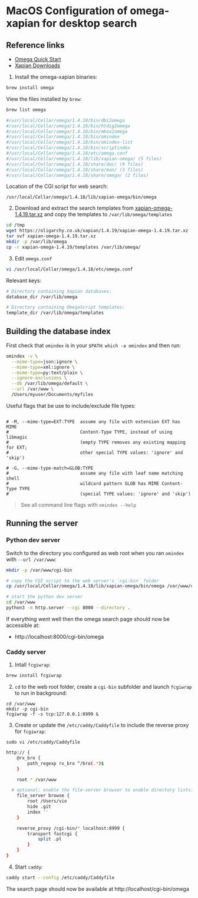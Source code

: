 # MacOS Configuration of omega-xapian for desktop search

## Reference links

- [Omega Quick Start](https://xapian.org/docs/omega/quickstart.html)
- [Xapian Downloads](https://xapian.org/download)

1. Install the omega-xapian binaries:

```bash
brew install omega
```

View the files installed by `brew`:

```bash
brew list omega

#/usr/local/Cellar/omega/1.4.18/bin/dbi2omega
#/usr/local/Cellar/omega/1.4.18/bin/htdig2omega
#/usr/local/Cellar/omega/1.4.18/bin/mbox2omega
#/usr/local/Cellar/omega/1.4.18/bin/omindex
#/usr/local/Cellar/omega/1.4.18/bin/omindex-list
#/usr/local/Cellar/omega/1.4.18/bin/scriptindex
#/usr/local/Cellar/omega/1.4.18/etc/omega.conf
#/usr/local/Cellar/omega/1.4.18/lib/xapian-omega/ (5 files)
#/usr/local/Cellar/omega/1.4.18/share/doc/ (9 files)
#/usr/local/Cellar/omega/1.4.18/share/man/ (3 files)
#/usr/local/Cellar/omega/1.4.18/share/omega/ (2 files)
```

Location of the CGI script for web search:

```
/usr/local/Cellar/omega/1.4.18/lib/xapian-omega/bin/omega
```

2. Download and extract the search templates from [xapian-omega-1.4.19.tar.xz](https://oligarchy.co.uk/xapian/1.4.19/xapian-omega-1.4.19.tar.xz) and copy the templates to `/var/lib/omega/templates`

```bash
cd /tmp
wget https://oligarchy.co.uk/xapian/1.4.19/xapian-omega-1.4.19.tar.xz 
tar xvf xapian-omega-1.4.19.tar.xz
mkdir -p /var/lib/omega
cp -r xapian-omega-1.4.19/templates /var/lib/omega/
```

3. Edit `omega.conf`

```bash
vi /usr/local/Cellar/omega/1.4.18/etc/omega.conf
```

Relevant keys:

```bash
# Directory containing Xapian databases:
database_dir /var/lib/omega

# Directory containing OmegaScript templates:
template_dir /var/lib/omega/templates
```

## Building the database index

First check that `omindex` is in your `$PATH`: `which -a omindex` and then run:

```bash
omindex -v \
  --mime-type=json:ignore \
  --mime-type=xml:ignore \
  --mime-type=py:text/plain \
  --ignore-exclusions \
  --db /var/lib/omega/default \
  --url /var/www \
  /Users/myuser/Documents/myfiles
  ```
  
  Useful flags that be use to include/exclude file types:
  
  ```
  
# -M, --mime-type=EXT:TYPE  assume any file with extension EXT has MIME
#                           Content-Type TYPE, instead of using libmagic
#                           (empty TYPE removes any existing mapping for EXT;
#                           other special TYPE values: 'ignore' and 'skip')

# -G, --mime-type-match=GLOB:TYPE
#                           assume any file with leaf name matching shell
#                           wildcard pattern GLOB has MIME Content-Type TYPE
#                           (special TYPE values: 'ignore' and 'skip')
```

> See all command line flags with `omindex --help`

## Running the server

### Python dev server

Switch to the directory you configured as web root when you ran `omindex` with `--url /var/www`:

```bash
mkdir -p /var/www/cgi-bin

# copy the CGI script to the web server's `cgi-bin` folder
cp /usr/local/Cellar/omega/1.4.18/lib/xapian-omega/bin/omega /var/www/cgi-bin/

# start the python dev server
cd /var/www
python3 -m http.server --cgi 8000 --directory .
```

If everything went well then the omega search page should now be accessible at:

- http://localhost:8000/cgi-bin/omega


### Caddy server

1. Intall `fcgiwrap`:

```bash
brew install fcgiwrap
```

2. `cd` to the web root folder, create a `cgi-bin` subfolder and launch `fcgiwrap` to run in background:

```
cd /var/www
mkdir -p cgi-bin
fcgiwrap -f -s tcp:127.0.0.1:8999 &
```
3. Create or update the `/etc/caddy/Caddyfile` to include the reverse proxy for `fcgiwrap`:

`sudo vi /etc/caddy/Caddyfile`

```sh
http:// {
	@rx_bro {
		path_regexp rx_bro ^/bro(.*)$
	}

	root * /var/www

  # optional: enable the file-server browser to enable directory listsings
	file_server browse {
		root /Users/vio
		hide .git
		index ''
	}	

	reverse_proxy /cgi-bin/* localhost:8999 {
		transport fastcgi {
			split .pl
		}
	}
}
```

4. Start `caddy`:

```bash
caddy start --config /etc/caddy/Caddyfile
```

The search page should now be available at http://localhost/cgi-bin/omega
